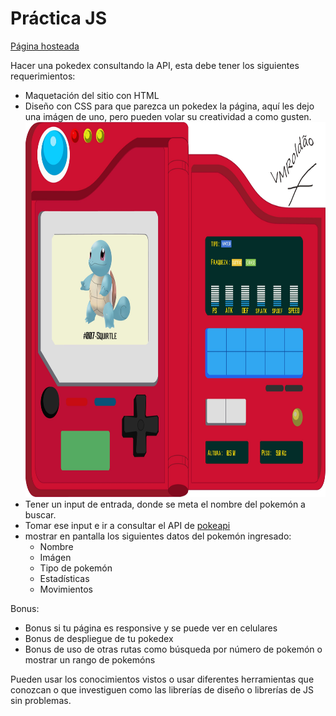 # Práctica JS

[Página hosteada](https://pokedesk-joseantlx.netlify.app/)

Hacer una pokedex consultando la API, esta debe tener los siguientes requerimientos:

- Maquetación del sitio con HTML
- Diseño con CSS para que parezca un pokedex la página, aquí les dejo una imágen de uno, pero pueden volar su creatividad a como gusten. <img src="./Img/pokedex.jpg" alt="SDLC" height="600px">
- Tener un input de entrada, donde se meta el nombre del pokemón a buscar.
- Tomar ese input e ir a consultar el API de [pokeapi](https://pokeapi.co/)
- mostrar en pantalla los siguientes datos del pokemón ingresado:
    - Nombre
    - Imágen
    - Tipo de pokemón
    - Estadísticas
    - Movimientos

Bonus:
- Bonus si tu página es responsive y se puede ver en celulares
- Bonus de despliegue de tu pokedex
- Bonus de uso de otras rutas como búsqueda por número de pokemón o mostrar un rango de pokemóns

Pueden usar los conocimientos vistos o usar diferentes herramientas que conozcan o que investiguen como las librerías de diseño o librerías de JS sin problemas.

